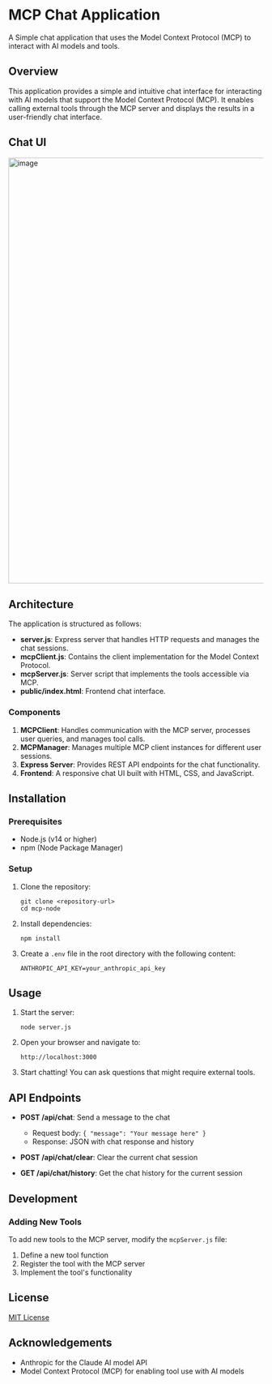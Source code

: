 # MCP Chat Application

A Simple chat application that uses the Model Context Protocol (MCP) to interact with AI models and tools.

## Overview

This application provides a simple and intuitive chat interface for interacting with AI models that support the Model Context Protocol (MCP). It enables calling external tools through the MCP server and displays the results in a user-friendly chat interface.

## Chat UI

<img width="840" alt="image" src="https://github.com/user-attachments/assets/98893ad7-4ffd-477e-a011-2aa02fa7fe12" />


## Architecture

The application is structured as follows:

- **server.js**: Express server that handles HTTP requests and manages the chat sessions.
- **mcpClient.js**: Contains the client implementation for the Model Context Protocol.
- **mcpServer.js**: Server script that implements the tools accessible via MCP.
- **public/index.html**: Frontend chat interface.

### Components

1. **MCPClient**: Handles communication with the MCP server, processes user queries, and manages tool calls.
2. **MCPManager**: Manages multiple MCP client instances for different user sessions.
3. **Express Server**: Provides REST API endpoints for the chat functionality.
4. **Frontend**: A responsive chat UI built with HTML, CSS, and JavaScript.

## Installation

### Prerequisites

- Node.js (v14 or higher)
- npm (Node Package Manager)

### Setup

1. Clone the repository:
   ```
   git clone <repository-url>
   cd mcp-node
   ```

2. Install dependencies:
   ```
   npm install
   ```

3. Create a `.env` file in the root directory with the following content:
   ```
   ANTHROPIC_API_KEY=your_anthropic_api_key
   ```

## Usage

1. Start the server:
   ```
   node server.js
   ```

2. Open your browser and navigate to:
   ```
   http://localhost:3000
   ```

3. Start chatting! You can ask questions that might require external tools.

## API Endpoints

- **POST /api/chat**: Send a message to the chat
  - Request body: `{ "message": "Your message here" }`
  - Response: JSON with chat response and history

- **POST /api/chat/clear**: Clear the current chat session

- **GET /api/chat/history**: Get the chat history for the current session

## Development

### Adding New Tools

To add new tools to the MCP server, modify the `mcpServer.js` file:

1. Define a new tool function
2. Register the tool with the MCP server
3. Implement the tool's functionality

## License

[MIT License](LICENSE)

## Acknowledgements

- Anthropic for the Claude AI model API
- Model Context Protocol (MCP) for enabling tool use with AI models 
